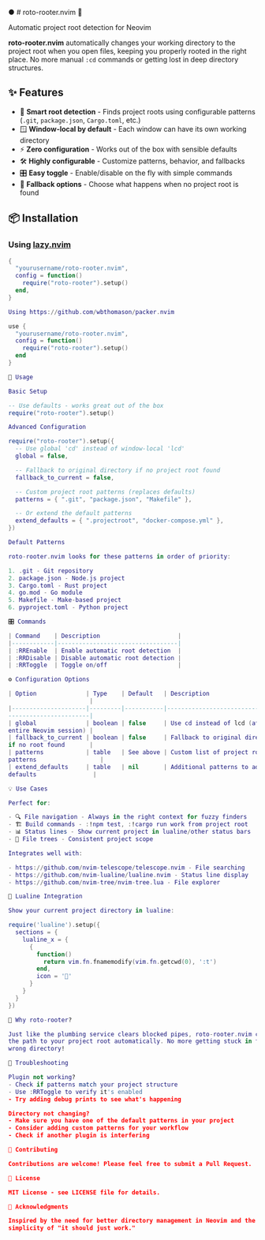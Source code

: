 ● # roto-rooter.nvim 🔧

  Automatic project root detection for Neovim

  **roto-rooter.nvim** automatically changes your working directory to the
  project root when you open files, keeping you properly rooted in the right
  place. No more manual `:cd` commands or getting lost in deep directory
  structures.

  ## ✨ Features

  - 🎯 **Smart root detection** - Finds project roots using configurable
  patterns (`.git`, `package.json`, `Cargo.toml`, etc.)
  - 🪟 **Window-local by default** - Each window can have its own working
  directory
  - ⚡ **Zero configuration** - Works out of the box with sensible defaults
  - 🛠️ **Highly configurable** - Customize patterns, behavior, and fallbacks
  - 🎛️ **Easy toggle** - Enable/disable on the fly with simple commands
  - 📁 **Fallback options** - Choose what happens when no project root is found

  ## 📦 Installation

  ### Using [lazy.nvim](https://github.com/folke/lazy.nvim)

  ```lua
  {
    "yourusername/roto-rooter.nvim",
    config = function()
      require("roto-rooter").setup()
    end,
  }

  Using https://github.com/wbthomason/packer.nvim

  use {
    "yourusername/roto-rooter.nvim",
    config = function()
      require("roto-rooter").setup()
    end
  }

  🚀 Usage

  Basic Setup

  -- Use defaults - works great out of the box
  require("roto-rooter").setup()

  Advanced Configuration

  require("roto-rooter").setup({
    -- Use global 'cd' instead of window-local 'lcd'
    global = false,

    -- Fallback to original directory if no project root found
    fallback_to_current = false,

    -- Custom project root patterns (replaces defaults)
    patterns = { ".git", "package.json", "Makefile" },

    -- Or extend the default patterns
    extend_defaults = { ".projectroot", "docker-compose.yml" },
  })

  Default Patterns

  roto-rooter.nvim looks for these patterns in order of priority:

  1. .git - Git repository
  2. package.json - Node.js project
  3. Cargo.toml - Rust project
  4. go.mod - Go module
  5. Makefile - Make-based project
  6. pyproject.toml - Python project

  🎛️ Commands

  | Command    | Description                      |
  |------------|----------------------------------|
  | :RREnable  | Enable automatic root detection  |
  | :RRDisable | Disable automatic root detection |
  | :RRToggle  | Toggle on/off                    |

  ⚙️ Configuration Options

  | Option              | Type    | Default   | Description
                         |
  |---------------------|---------|-----------|--------------------------------
  -----------------------|
  | global              | boolean | false     | Use cd instead of lcd (affects
  entire Neovim session) |
  | fallback_to_current | boolean | false     | Fallback to original directory
  if no root found       |
  | patterns            | table   | See above | Custom list of project root
  patterns                  |
  | extend_defaults     | table   | nil       | Additional patterns to add to
  defaults                |

  💡 Use Cases

  Perfect for:

  - 🔍 File navigation - Always in the right context for fuzzy finders
  - 🏗️ Build commands - :!npm test, :!cargo run work from project root
  - 📊 Status lines - Show current project in lualine/other status bars
  - 🌳 File trees - Consistent project scope

  Integrates well with:

  - https://github.com/nvim-telescope/telescope.nvim - File searching
  - https://github.com/nvim-lualine/lualine.nvim - Status line display
  - https://github.com/nvim-tree/nvim-tree.lua - File explorer

  🎨 Lualine Integration

  Show your current project directory in lualine:

  require('lualine').setup({
    sections = {
      lualine_x = {
        {
          function()
            return vim.fn.fnamemodify(vim.fn.getcwd(0), ':t')
          end,
          icon = '📁'
        }
      }
    }
  })

  🤔 Why roto-rooter?

  Just like the plumbing service clears blocked pipes, roto-rooter.nvim clears
  the path to your project root automatically. No more getting stuck in the
  wrong directory!

  🐛 Troubleshooting

  Plugin not working?
  - Check if patterns match your project structure
  - Use :RRToggle to verify it's enabled
  - Try adding debug prints to see what's happening

  Directory not changing?
  - Make sure you have one of the default patterns in your project
  - Consider adding custom patterns for your workflow
  - Check if another plugin is interfering

  🤝 Contributing

  Contributions are welcome! Please feel free to submit a Pull Request.

  📄 License

  MIT License - see LICENSE file for details.

  🙏 Acknowledgments

  Inspired by the need for better directory management in Neovim and the
  simplicity of "it should just work."
  ```
